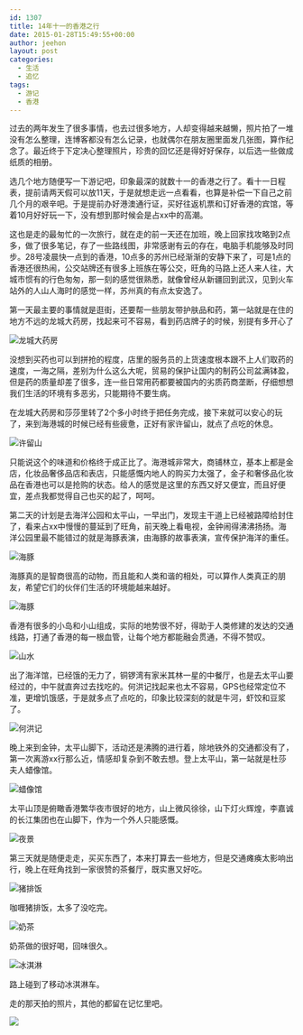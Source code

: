 ```yaml
---
id: 1307
title: 14年十一的香港之行
date: 2015-01-28T15:49:55+00:00
author: jeehon
layout: post
categories:
  - 生活
  - 追忆
tags:
  - 游记
  - 香港
---
```

过去的两年发生了很多事情，也去过很多地方，人却变得越来越懒，照片拍了一堆没有怎么整理，连博客都没有怎么记录，也就偶尔在朋友圈里面发几张图，算作纪念了。最近终于下定决心整理照片，珍贵的回忆还是得好好保存，以后选一些做成纸质的相册。

选几个地方随便写一下游记吧，印象最深的就数十一的香港之行了。看十一日程表，提前请两天假可以放11天，于是就想走远一点看看，也算是补偿一下自己之前几个月的艰辛吧。于是提前办好港澳通行证，买好往返机票和订好香港的宾馆，等着10月好好玩一下，没有想到那时候会是占xx中的高潮。

这也是走的最匆忙的一次旅行，就在走的前一天还在加班，晚上回家找攻略到2点多，做了很多笔记，存了一些路线图，非常感谢有云的存在，电脑手机能够及时同步。28号凌晨快一点到的香港，10点多的苏州已经渐渐的安静下来了，可是1点的香港还很热闹，公交站牌还有很多上班族在等公交，旺角的马路上还人来人往，大城市惯有的行色匆匆，那一刻的感觉很熟悉，就像曾经从新疆回到武汉，见到火车站外的人山人海时的感觉一样，苏州真的有点太安逸了。<!--more-->

第一天最主要的事情就是逛街，还要帮一些朋友带护肤品和药，第一站就是在住的地方不远的龙城大药房，找起来可不容易，看到药店牌子的时候，别提有多开心了
  
![龙城大药房](http://pic.yupoo.com/jeehon/Eojl2p3P/medish.jpg)
  
没想到买药也可以到拼抢的程度，店里的服务员的上货速度根本跟不上人们取药的速度，一海之隔，差别为什么这么大呢，贸易的保护让国内的制药公司盆满钵盈，但是药的质量却差了很多，连一些日常用药都要被国内的劣质药商垄断，仔细想想我们生活的环境有多恶劣，只能期待不要生病。

在龙城大药房和莎莎里转了2个多小时终于把任务完成，接下来就可以安心的玩了，来到海港城的时候已经有些疲惫，正好有家许留山，就点了点吃的休息。
  
![许留山](http://pic.yupoo.com/jeehon/Eojl3cOX/medish.jpg)
  
只能说这个的味道和价格终于成正比了。海港城非常大，商铺林立，基本上都是金店，化妆品奢侈品店和表店，只能感慨内地人的购买力太强了，金子和奢侈品化妆品在香港也可以是抢购的状态。给人的感觉是这里的东西又好又便宜，而且好便宜，差点我都觉得自己也买的起了，呵呵。

第二天的计划是去海洋公园和太平山，一早出门，发现主干道上已经被路障给封住了，看来占xx中慢慢的蔓延到了旺角，前天晚上看电视，金钟闹得沸沸扬扬。海洋公园里最不能错过的就是海豚表演，由海豚的故事表演，宣传保护海洋的重任。
  
![海豚](http://pic.yupoo.com/jeehon/EojkQ71w/medish.jpg)
  
海豚真的是智商很高的动物，而且能和人类和谐的相处，可以算作人类真正的朋友，希望它们的伙伴们生活的环境能越来越好。
  
![海豚](http://pic.yupoo.com/jeehon/EojkRqyv/medish.jpg)

香港有很多的小岛和小山组成，实际的地势很不好，得助于人类修建的发达的交通线路，打通了香港的每一根血管，让每个地方都能融会贯通，不得不赞叹。
  
![山水](http://pic.yupoo.com/jeehon/EojkUi5a/medish.jpg)

出了海洋馆，已经饿的无力了，铜锣湾有家米其林一星的中餐厅，也是去太平山要经过的，中午就直奔过去找吃的。何洪记找起来也太不容易，GPS也经常定位不准，更增饥饿感，于是就多点了点吃的，印象比较深刻的就是牛河，虾饺和豆浆了。
  
![何洪记](http://pic.yupoo.com/jeehon/Eojl4rDE/medish.jpg)

晚上来到金钟，太平山脚下，活动还是沸腾的进行着，除地铁外的交通都没有了，第一次离游xx行那么近，情感却复杂到不敢去想。登上太平山，第一站就是杜莎夫人蜡像馆。
  
![蜡像馆](http://pic.yupoo.com/jeehon/EojkYDM3/medish.jpg)

太平山顶是俯瞰香港繁华夜市很好的地方，山上微风徐徐，山下灯火辉煌，李嘉诚的长江集团也在山脚下，作为一个外人只能感慨。
  
![夜景](http://pic.yupoo.com/jeehon/Eojl172r/medish.jpg)

第三天就是随便走走，买买东西了，本来打算去一些地方，但是交通瘫痪太影响出行，晚上在旺角找到一家很赞的茶餐厅，既实惠又好吃。
  
![猪排饭](http://pic.yupoo.com/jeehon/Eojl6xfF/medish.jpg)
  
咖喱猪排饭，太多了没吃完。
  
![奶茶](http://pic.yupoo.com/jeehon/Eojl6f2k/medish.jpg)
  
奶茶做的很好喝，回味很久。
  
![冰淇淋](http://pic.yupoo.com/jeehon/Eojl5xok/medish.jpg)
  
路上碰到了移动冰淇淋车。

走的那天拍的照片，其他的都留在记忆里吧。
  
![](http://pic.yupoo.com/jeehon/Eojl7uer/medish.jpg)